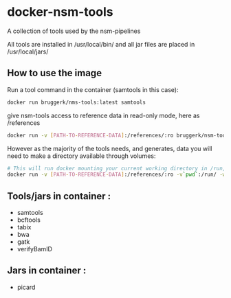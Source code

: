 
docker-nsm-tools
================

A collection of tools used by the nsm-pipelines

All tools are installed in /usr/local/bin/ and all jar files are placed in /usr/local/jars/

How to use the image
---------------------

Run a tool command in the container (samtools in this case):
```bash
docker run bruggerk/nms-tools:latest samtools
```

give nsm-tools  access to reference data in read-only mode, here as /references

```bash
docker run -v [PATH-TO-REFERENCE-DATA]:/references/:ro bruggerk/nsm-tools:latest samtools
```


However as the majority of the tools needs, and generates, data you will need to make a directory available through volumes:


```bash
# This will run docker mounting your current working directory in /run, and execute the program in /run
docker run -v [PATH-TO-REFERENCE-DATA]:/references/:ro -v`pwd`:/run/ -w /run bruggerk/nsm-tools:latest samtools

```


Tools/jars in container :
-------------------------

* samtools
* bcftools
* tabix
* bwa
* gatk
* verifyBamID


Jars in container :
-------------------------

* picard



